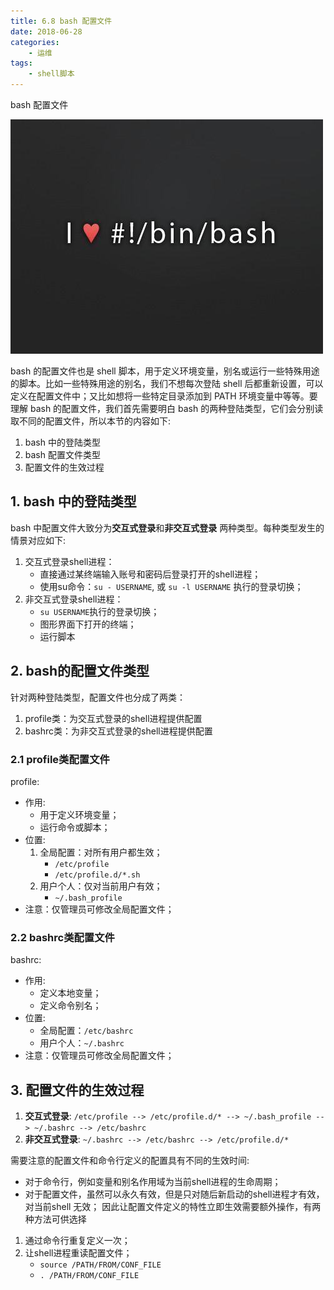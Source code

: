 ```yaml
---
title: 6.8 bash 配置文件
date: 2018-06-28
categories:
    - 运维
tags:
    - shell脚本
---
```


bash 配置文件

![linux-mt](/images/linux_mt/linux_mt.jpg)
<!-- more -->

bash 的配置文件也是 shell 脚本，用于定义环境变量，别名或运行一些特殊用途的脚本。比如一些特殊用途的别名，我们不想每次登陆 shell 后都重新设置，可以定义在配置文件中；又比如想将一些特定目录添加到 PATH 环境变量中等等。要理解 bash 的配置文件，我们首先需要明白 bash 的两种登陆类型，它们会分别读取不同的配置文件，所以本节的内容如下:
1. bash 中的登陆类型
2. bash 配置文件类型
3. 配置文件的生效过程

## 1. bash 中的登陆类型
bash 中配置文件大致分为**交互式登录**和**非交互式登录** 两种类型。每种类型发生的情景对应如下:
1. 交互式登录shell进程：
	- 直接通过某终端输入账号和密码后登录打开的shell进程；
	- 使用su命令：`su - USERNAME`, 或 `su -l USERNAME` 执行的登录切换；
2. 非交互式登录shell进程：
	- `su USERNAME`执行的登录切换；
	- 图形界面下打开的终端；
	- 运行脚本

## 2. bash的配置文件类型
针对两种登陆类型，配置文件也分成了两类：
1. profile类：为交互式登录的shell进程提供配置
2. bashrc类：为非交互式登录的shell进程提供配置

### 2.1 profile类配置文件
profile:
- 作用:
	- 用于定义环境变量；
	- 运行命令或脚本；
- 位置:
	1. 全局配置：对所有用户都生效；
		- `/etc/profile`
		- `/etc/profile.d/*.sh`
	2. 用户个人：仅对当前用户有效；
		- `~/.bash_profile`
- 注意：仅管理员可修改全局配置文件；

### 2.2 bashrc类配置文件
bashrc:
- 作用:
	- 定义本地变量；
	- 定义命令别名；
- 位置:
	- 全局配置：`/etc/bashrc`
	- 用户个人：`~/.bashrc`
- 注意：仅管理员可修改全局配置文件；

## 3. 配置文件的生效过程
1. **交互式登录**: `/etc/profile --> /etc/profile.d/* --> ~/.bash_profile --> ~/.bashrc --> /etc/bashrc`
2. **非交互式登录**: `~/.bashrc --> /etc/bashrc --> /etc/profile.d/*`

需要注意的配置文件和命令行定义的配置具有不同的生效时间:
- 对于命令行，例如变量和别名作用域为当前shell进程的生命周期；
- 对于配置文件，虽然可以永久有效，但是只对随后新启动的shell进程才有效，对当前shell 无效；
因此让配置文件定义的特性立即生效需要额外操作，有两种方法可供选择
1. 通过命令行重复定义一次；
2. 让shell进程重读配置文件；
	- `source /PATH/FROM/CONF_FILE`
	- `. /PATH/FROM/CONF_FILE`
